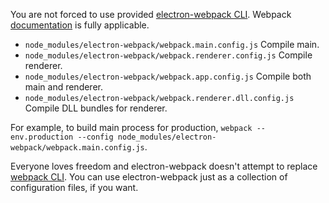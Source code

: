 You are not forced to use provided [electron-webpack CLI](./package-scripts.md).
Webpack [documentation](https://webpack.js.org/api/cli/) is fully applicable.

* `node_modules/electron-webpack/webpack.main.config.js` Compile main.
* `node_modules/electron-webpack/webpack.renderer.config.js` Compile renderer.
* `node_modules/electron-webpack/webpack.app.config.js` Compile both main and renderer.
* `node_modules/electron-webpack/webpack.renderer.dll.config.js` Compile DLL bundles for renderer.

For example, to build main process for production, `webpack --env.production --config node_modules/electron-webpack/webpack.main.config.js`.

Everyone loves freedom and electron-webpack doesn't attempt to replace [webpack CLI]((https://webpack.js.org/api/cli/)).
You can use electron-webpack just as a collection of configuration files, if you want.
